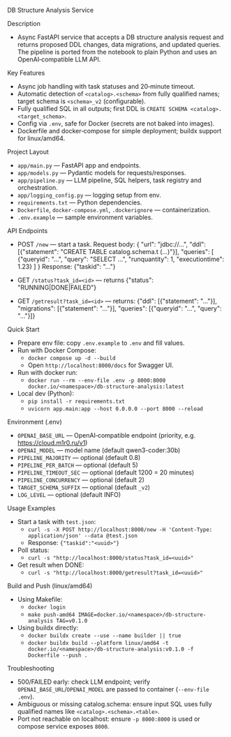 DB Structure Analysis Service

Description
- Async FastAPI service that accepts a DB structure analysis request and returns proposed DDL changes, data migrations, and updated queries. The pipeline is ported from the notebook to plain Python and uses an OpenAI‑compatible LLM API.

Key Features
- Async job handling with task statuses and 20‑minute timeout.
- Automatic detection of `<catalog>.<schema>` from fully qualified names; target schema is `<schema>_v2` (configurable).
- Fully qualified SQL in all outputs; first DDL is `CREATE SCHEMA <catalog>.<target_schema>`.
- Config via `.env`, safe for Docker (secrets are not baked into images).
- Dockerfile and docker‑compose for simple deployment; buildx support for linux/amd64.

Project Layout
- `app/main.py` — FastAPI app and endpoints.
- `app/models.py` — Pydantic models for requests/responses.
- `app/pipeline.py` — LLM pipeline, SQL helpers, task registry and orchestration.
- `app/logging_config.py` — logging setup from env.
- `requirements.txt` — Python dependencies.
- `Dockerfile`, `docker-compose.yml`, `.dockerignore` — containerization.
- `.env.example` — sample environment variables.

API Endpoints
- POST `/new` — start a task. Request body:
  {
    "url": "jdbc://...",
    "ddl": [{"statement": "CREATE TABLE catalog.schema.t (...)"}],
    "queries": [
      {"queryid": "...", "query": "SELECT ...", "runquantity": 1, "executiontime": 1.23}
    ]
  }
  Response: {"taskid": "..."}

- GET `/status?task_id=<id>` — returns {"status": "RUNNING|DONE|FAILED"}

- GET `/getresult?task_id=<id>` — returns:
  {"ddl": [{"statement": "..."}], "migrations": [{"statement": "..."}], "queries": [{"queryid": "...", "query": "..."}]}

Quick Start
- Prepare env file: copy `.env.example` to `.env` and fill values.
- Run with Docker Compose:
  - `docker compose up -d --build`
  - Open `http://localhost:8000/docs` for Swagger UI.
- Run with docker run:
  - `docker run --rm --env-file .env -p 8000:8000 docker.io/<namespace>/db-structure-analysis:latest`
- Local dev (Python):
  - `pip install -r requirements.txt`
  - `uvicorn app.main:app --host 0.0.0.0 --port 8000 --reload`

Environment (.env)
- `OPENAI_BASE_URL` — OpenAI‑compatible endpoint (priority, e.g. https://cloud.m1r0.ru/v1)
- `OPENAI_MODEL` — model name (default qwen3-coder:30b)
- `PIPELINE_MAJORITY` — optional (default 0.8)
- `PIPELINE_PER_BATCH` — optional (default 5)
- `PIPELINE_TIMEOUT_SEC` — optional (default 1200 = 20 minutes)
- `PIPELINE_CONCURRENCY` — optional (default 2)
- `TARGET_SCHEMA_SUFFIX` — optional (default `_v2`)
- `LOG_LEVEL` — optional (default INFO)

Usage Examples
- Start a task with `test.json`:
  - `curl -s -X POST http://localhost:8000/new -H 'Content-Type: application/json' --data @test.json`
  - Response: `{"taskid":"<uuid>"}`
- Poll status:
  - `curl -s "http://localhost:8000/status?task_id=<uuid>"`
- Get result when DONE:
  - `curl -s "http://localhost:8000/getresult?task_id=<uuid>"`

Build and Push (linux/amd64)
- Using Makefile:
  - `docker login`
  - `make push-amd64 IMAGE=docker.io/<namespace>/db-structure-analysis TAG=v0.1.0`
- Using buildx directly:
  - `docker buildx create --use --name builder || true`
  - `docker buildx build --platform linux/amd64 -t docker.io/<namespace>/db-structure-analysis:v0.1.0 -f Dockerfile --push .`

Troubleshooting
- 500/FAILED early: check LLM endpoint; verify `OPENAI_BASE_URL`/`OPENAI_MODEL` are passed to container (`--env-file .env`).
- Ambiguous or missing catalog.schema: ensure input SQL uses fully qualified names like `<catalog>.<schema>.<table>`.
- Port not reachable on localhost: ensure `-p 8000:8000` is used or compose service exposes `8000`.
